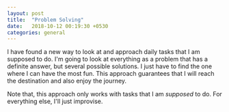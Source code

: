 ```yaml
---
layout: post
title:  "Problem Solving"
date:   2018-10-12 00:19:30 +0530
categories: general
---
```


I have found a new way to look at and approach daily tasks that I am supposed to do. I'm going to look at everything as a problem that has a definite answer, but several possible solutions. I just have to find the one where I can have the most fun. This approach guarantees that I will reach the destination and also enjoy the journey.

Note that, this approach only works with tasks that I am _supposed_ to do. For everything else, I'll just improvise.